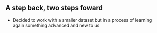 ## A step back, two steps foward
* Decided to work with a smaller dataset but in a process of learning again something advanced and new to us
